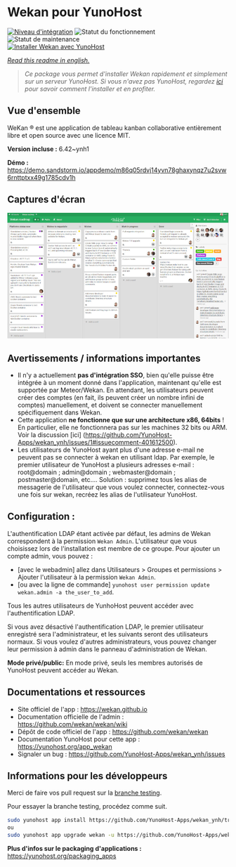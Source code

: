 <!--
N.B.: This README was automatically generated by https://github.com/YunoHost/apps/tree/master/tools/README-generator
It shall NOT be edited by hand.
-->

# Wekan pour YunoHost

[![Niveau d'intégration](https://dash.yunohost.org/integration/wekan.svg)](https://dash.yunohost.org/appci/app/wekan) ![Statut du fonctionnement](https://ci-apps.yunohost.org/ci/badges/wekan.status.svg) ![Statut de maintenance](https://ci-apps.yunohost.org/ci/badges/wekan.maintain.svg)  
[![Installer Wekan avec YunoHost](https://install-app.yunohost.org/install-with-yunohost.svg)](https://install-app.yunohost.org/?app=wekan)

*[Read this readme in english.](./README.md)*

> *Ce package vous permet d'installer Wekan rapidement et simplement sur un serveur YunoHost.
Si vous n'avez pas YunoHost, regardez [ici](https://yunohost.org/#/install) pour savoir comment l'installer et en profiter.*

## Vue d'ensemble

WeKan ® est une application de tableau kanban collaborative entièrement libre et open source avec une licence MIT.


**Version incluse :** 6.42~ynh1


**Démo :** https://demo.sandstorm.io/appdemo/m86q05rdvj14yvn78ghaxynqz7u2svw6rnttptxx49g1785cdv1h

## Captures d'écran

![Capture d'écran de Wekan](./doc/screenshots/screenshot.jpg)

## Avertissements / informations importantes

* Il n'y a actuellement **pas d'intégration SSO**, bien qu'elle puisse être intégrée à un moment donné dans l'application, maintenant qu'elle est supportée par Meteor/Wekan. En attendant, les utilisateurs peuvent créer des comptes (en fait, ils peuvent créer un nombre infini de comptes) manuellement, et doivent se connecter manuellement spécifiquement dans Wekan.
* Cette application **ne fonctionne que sur une architecture x86, 64bits** ! En particulier, elle ne fonctionnera pas sur les machines 32 bits ou ARM. Voir la discussion [ici] (https://github.com/YunoHost-Apps/wekan_ynh/issues/1#issuecomment-401612500).
* Les utilisateurs de YunoHost ayant plus d'une adresse e-mail ne peuvent pas se connecter à wekan en utilisant ldap. Par exemple, le premier utilisateur de YunoHost a plusieurs adresses e-mail : root@domain ; admin@domain ; webmaster@domain ; postmaster@domain, etc.... Solution : supprimez tous les alias de messagerie de l'utilisateur que vous voulez connecter, connectez-vous une fois sur wekan, recréez les alias de l'utilisateur YunoHost.

## Configuration :
L'authentification LDAP étant activée par défaut, les admins de Wekan correspondent à la permission `Wekan Admin`. L'utilisateur que vous choisissez lors de l'installation est membre de ce groupe.
Pour ajouter un compte admin, vous pouvez :

- [avec le webadmin] allez dans Utilisateurs > Groupes et permissions > Ajouter l'utilisateur à la permission `Wekan Admin`.
- [ou avec la ligne de commande] `yunohost user permission update wekan.admin -a the_user_to_add`.

Tous les autres utilisateurs de YunhoHost peuvent accéder avec l'authentification LDAP.

Si vous avez désactivé l'authentification LDAP, le premier utilisateur enregistré sera l'administrateur, et les suivants seront des utilisateurs normaux. Si vous voulez d'autres administrateurs, vous pouvez changer leur permission à admin dans le panneau d'administration de Wekan.

**Mode privé/public:** En mode privé, seuls les membres autorisés de YunoHost peuvent accéder au Wekan.

## Documentations et ressources

* Site officiel de l'app : <https://wekan.github.io>
* Documentation officielle de l'admin : <https://github.com/wekan/wekan/wiki>
* Dépôt de code officiel de l'app : <https://github.com/wekan/wekan>
* Documentation YunoHost pour cette app : <https://yunohost.org/app_wekan>
* Signaler un bug : <https://github.com/YunoHost-Apps/wekan_ynh/issues>

## Informations pour les développeurs

Merci de faire vos pull request sur la [branche testing](https://github.com/YunoHost-Apps/wekan_ynh/tree/testing).

Pour essayer la branche testing, procédez comme suit.

``` bash
sudo yunohost app install https://github.com/YunoHost-Apps/wekan_ynh/tree/testing --debug
ou
sudo yunohost app upgrade wekan -u https://github.com/YunoHost-Apps/wekan_ynh/tree/testing --debug
```

**Plus d'infos sur le packaging d'applications :** <https://yunohost.org/packaging_apps>
